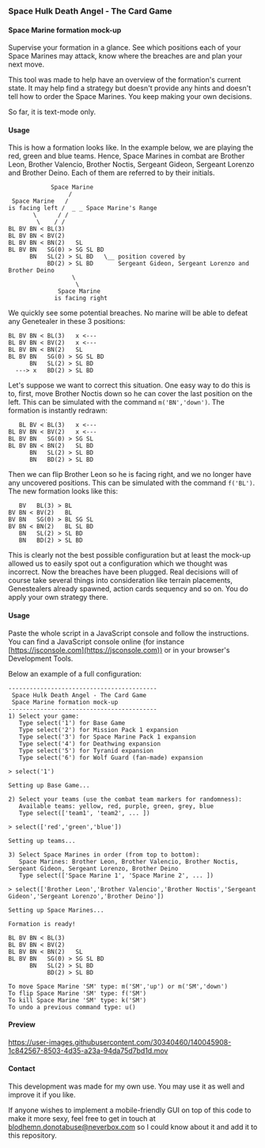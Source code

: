 ### Space Hulk Death Angel - The Card Game

#### Space Marine formation mock-up

Supervise your formation in a glance. See which positions each of your Space Marines may attack, know where the breaches are and plan your next move.

This tool was made to help have an overview of the formation's current state. It may help find a strategy but doesn't provide any hints and doesn't tell how to order the Space Marines. You keep making your own decisions.

So far, it is text-mode only.

#### Usage

This is how a formation looks like. In the example below, we are playing the red, green and blue teams. Hence, Space Marines in combat are Brother Leon, Brother Valencio, Brother Noctis, Sergeant Gideon, Sergeant Lorenzo and Brother Deino. Each of them are referred to by their initials.

```
            Space Marine
                 /
 Space Marine   /
is facing left /  _ _ Space Marine's Range
       \      / /
        \    / /
BL BV BN < BL(3)    
BL BV BN < BV(2)    
BL BV BN < BN(2)   SL
BL BV BN   SG(0) > SG SL BD
      BN   SL(2) > SL BD   \__ position covered by
           BD(2) > SL BD       Sergeant Gideon, Sergeant Lorenzo and Brother Deino
                  \
                   \
              Space Marine
             is facing right

```

We quickly see some potential breaches. No marine will be able to defeat any Genetealer in these 3 positions:

```
BL BV BN < BL(3)   x <---
BL BV BN < BV(2)   x <---
BL BV BN < BN(2)   SL
BL BV BN   SG(0) > SG SL BD
      BN   SL(2) > SL BD
  ---> x   BD(2) > SL BD
```

Let's suppose we want to correct this situation. One easy way to do this is to, first, move Brother Noctis down so he can cover the last position on the left. This can be simulated with the command `m('BN','down')`. The formation is instantly redrawn:

```
   BL BV < BL(3)   x <---
BL BV BN < BV(2)   x <---
BL BV BN   SG(0) > SG SL
BL BV BN < BN(2)   SL BD
      BN   SL(2) > SL BD
      BN   BD(2) > SL BD
```

Then we can flip Brother Leon so he is facing right, and we no longer have any uncovered positions. This can be simulated with the command `f('BL')`. The new formation looks like this:

```
   BV   BL(3) > BL
BV BN < BV(2)   BL
BV BN   SG(0) > BL SG SL
BV BN < BN(2)   BL SL BD
   BN   SL(2) > SL BD
   BN   BD(2) > SL BD
```

This is clearly not the best possible configuration but at least the mock-up allowed us to easily spot out a configuration which we thought was incorrect. Now the breaches have been plugged. Real decisions will of course take several things into consideration like terrain placements, Genestealers already spawned, action cards sequency and so on. You do apply your own strategy there.

#### Usage

Paste the whole script in a JavaScript console and follow the instructions. You can find a JavaScript console online (for instance [https://jsconsole.com](https://jsconsole.com)) or in your browser's Development Tools.

Below an example of a full configuration:

```
------------------------------------------
 Space Hulk Death Angel - The Card Game
 Space Marine formation mock-up
------------------------------------------
1) Select your game:
   Type select('1') for Base Game
   Type select('2') for Mission Pack 1 expansion
   Type select('3') for Space Marine Pack 1 expansion
   Type select('4') for Deathwing expansion
   Type select('5') for Tyranid expansion
   Type select('6') for Wolf Guard (fan-made) expansion

> select('1')

Setting up Base Game...

2) Select your teams (use the combat team markers for randomness):
   Available teams: yellow, red, purple, green, grey, blue
   Type select(['team1', 'team2', ... ])

> select(['red','green','blue'])

Setting up teams...

3) Select Space Marines in order (from top to bottom):
   Space Marines: Brother Leon, Brother Valencio, Brother Noctis, Sergeant Gideon, Sergeant Lorenzo, Brother Deino
   Type select(['Space Marine 1', 'Space Marine 2', ... ])

> select(['Brother Leon','Brother Valencio','Brother Noctis','Sergeant Gideon','Sergeant Lorenzo','Brother Deino'])

Setting up Space Marines...

Formation is ready!

BL BV BN < BL(3)  
BL BV BN < BV(2)  
BL BV BN < BN(2)   SL
BL BV BN   SG(0) > SG SL BD
      BN   SL(2) > SL BD
           BD(2) > SL BD

To move Space Marine 'SM' type: m('SM','up') or m('SM','down')
To flip Space Marine 'SM' type: f('SM')
To kill Space Marine 'SM' type: k('SM')
To undo a previous command type: u()
```

#### Preview

https://user-images.githubusercontent.com/30340460/140045908-1c842567-8503-4d35-a23a-94da75d7bd1d.mov


#### Contact

This development was made for my own use. You may use it as well and improve it if you like.

If anyone wishes to implement a mobile-friendly GUI on top of this code to make it more sexy, feel free to get in touch at blodhemn.donotabuse@neverbox.com so I could know about it and add it to this repository.

